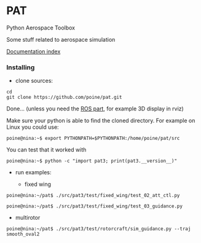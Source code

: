 # PAT
Python Aerospace Toolbox

Some stuff related to aerospace simulation


[Documentation index](https://poine.github.io/pat)



### Installing

 * clone sources:
 ```console
 cd
 git clone https://github.com/poine/pat.git
 ```

Done... (unless you need the [ROS part](https://poine.github.io/pat/ros_intro.html), for example 3D display in rviz)

Make sure your python is able to find the cloned directory. For example on Linux you could use:

```console
poine@nina:~$ export PYTHONPATH=$PYTHONPATH:/home/poine/pat/src
```
You can test that it worked with

```console
poine@nina:~$ python -c "import pat3; print(pat3.__version__)"
```

 * run examples:

   * fixed wing
 
```console
poine@nina:~/pat$ ./src/pat3/test/fixed_wing/test_02_att_ctl.py
```

```console
poine@nina:~/pat$ ./src/pat3/test/fixed_wing/test_03_guidance.py
```


   * multirotor
 
```console
poine@nina:~/pat$ ./src/pat3/test/rotorcraft/sim_guidance.py --traj smooth_oval2
```



